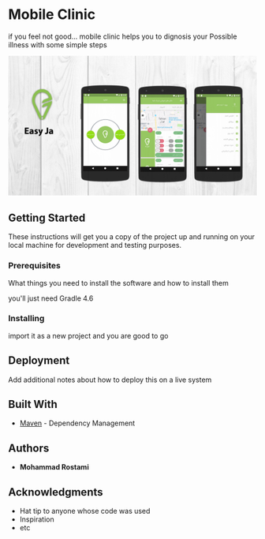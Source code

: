 # Mobile Clinic

if you feel not good...
mobile clinic helps you to dignosis your Possible illness with some simple steps

![ScreenShot](app/easyja.gif)

## Getting Started

These instructions will get you a copy of the project up and running on your local machine for development and testing purposes.

### Prerequisites

What things you need to install the software and how to install them

you'll just need Gradle 4.6

### Installing

import it as a new project and you are good to go

## Deployment

Add additional notes about how to deploy this on a live system

## Built With

* [Maven](https://maven.apache.org/) - Dependency Management

## Authors

* **Mohammad Rostami** 

## Acknowledgments

* Hat tip to anyone whose code was used
* Inspiration
* etc
